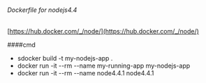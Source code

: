 ###### Dockerfile for nodejs4.4

[https://hub.docker.com/_/node/](https://hub.docker.com/_/node/)


####cmd
* sdocker build -t my-nodejs-app .
* docker run -it --rm --name my-running-app my-nodejs-app
* docker run -it --rm --name node4.4.1  node4.4.1